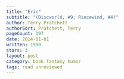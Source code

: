```yaml
---
title: "Eric"
subtitle: "(Discworld, #9; Rincewind, #4)"
author: Terry Pratchett
authorSort: Pratchett, Terry
pageCount: 197
date: 2014-01-01
written: 1990
stars: 3
layout: post
category: book fantasy humor
tags: read unreviewed
---
```

